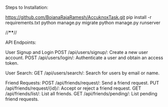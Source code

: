 Steps to Installation:

https://github.com/BoianaRajaRamesh/AccuknoxTask.git
pip install -r requirements.txt
python manage.py migrate
python manage.py runserver

//**********************************\*\***********************************//

API Endpoints:

User Signup and Login
POST /api/users/signup/: Create a new user account.
POST /api/users/login/: Authenticate a user and obtain an access token.

User Search:
GET /api/users/search/: Search for users by email or name.

Friend Requests:
POST /api/friends/request/: Send a friend request.
PUT /api/friends/request/{id}/: Accept or reject a friend request.
GET /api/friends/list/: List all friends.
GET /api/friends/pending/: List pending friend requests.

